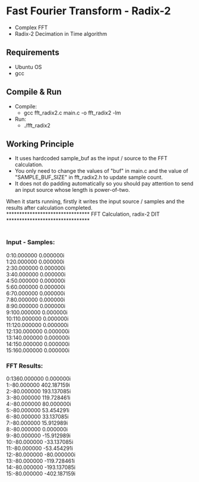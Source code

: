 # Fast Fourier Transform - Radix-2
- Complex FFT
- Radix-2 Decimation in Time algorithm

## Requirements
- Ubuntu OS
- gcc

## Compile & Run
- Compile:
    - gcc fft_radix2.c main.c -o fft_radix2 -lm
- Run:
    - ./fft_radix2

## Working Principle
- It uses hardcoded sample_buf as the input / source to the FFT calculation.
- You only need to change the values of "buf" in main.c and  the value of "SAMPLE_BUF_SIZE" in fft_radix2.h to update sample count.
- It does not do padding automatically so you should pay attention to send an input source whose length is power-of-two.

When it starts running, firstly it writes the input source / samples and the results after calculation completed.
<br>
********************************  FFT Calculation, radix-2 DIT  ******************************** <br>
<br>
###  Input - Samples:<br>
0:10.000000 0.000000i <br>
1:20.000000 0.000000i <br>
2:30.000000 0.000000i <br>
3:40.000000 0.000000i <br>
4:50.000000 0.000000i <br>
5:60.000000 0.000000i <br>
6:70.000000 0.000000i <br>
7:80.000000 0.000000i <br>
8:90.000000 0.000000i <br>
9:100.000000 0.000000i <br>
10:110.000000 0.000000i <br>
11:120.000000 0.000000i <br>
12:130.000000 0.000000i <br>
13:140.000000 0.000000i <br>
14:150.000000 0.000000i <br>
15:160.000000 0.000000i <br>
###  FFT Results:<br>
0:1360.000000 0.000000i <br>
1:-80.000000 402.187159i <br>
2:-80.000000 193.137085i <br>
3:-80.000000 119.728461i <br>
4:-80.000000 80.000000i <br>
5:-80.000000 53.454291i <br>
6:-80.000000 33.137085i <br>
7:-80.000000 15.912989i <br>
8:-80.000000 0.000000i <br>
9:-80.000000 -15.912989i <br>
10:-80.000000 -33.137085i <br>
11:-80.000000 -53.454291i <br>
12:-80.000000 -80.000000i <br>
13:-80.000000 -119.728461i <br>
14:-80.000000 -193.137085i <br>
15:-80.000000 -402.187159i <br>





